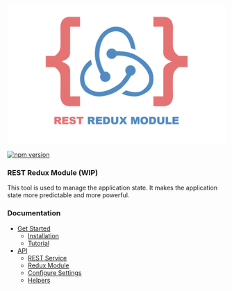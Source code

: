 ![](docs/assets/logo.png)

[![npm version](https://badge.fury.io/js/rest-redux-module.svg)](https://badge.fury.io/js/rest-redux-module)
### REST Redux Module (WIP)

This tool is used to manage the application state. It makes the application state more predictable and more powerful.

### Documentation

 - [Get Started](https://bayazetyan.gitbook.io/rest-redux-module/get-started)
    - [Installation](https://bayazetyan.gitbook.io/rest-redux-module/get-started/installation)
    - [Tutorial](https://bayazetyan.gitbook.io/rest-redux-module/get-started/tutorial)
 - [API](https://bayazetyan.gitbook.io/rest-redux-module/api)
     - [REST Service](https://bayazetyan.gitbook.io/rest-redux-module/api/rest-service)
     - [Redux Module](https://bayazetyan.gitbook.io/rest-redux-module/api/redux-module)
     - [Configure Settings](https://bayazetyan.gitbook.io/rest-redux-module/api/configure-settings)
     - [Helpers](https://bayazetyan.gitbook.io/rest-redux-module/api/helpers)
